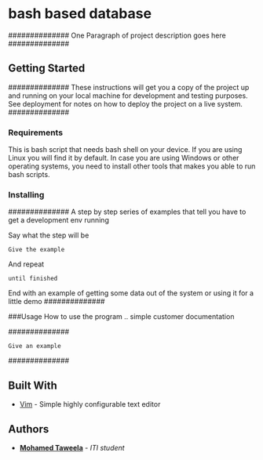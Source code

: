 # bash based database

##############
One Paragraph of project description goes here
##############

## Getting Started

##############
These instructions will get you a copy of the project up and running on your local machine for development and testing purposes. See deployment for notes on how to deploy the project on a live system.
##############

### Requirements

This is bash script that needs bash shell on your device. If you are using Linux you will find it by default. In case you are using Windows or other operating systems, you need to install other tools that makes you able to run bash scripts.

### Installing

##############
A step by step series of examples that tell you have to get a development env running

Say what the step will be

```
Give the example
```

And repeat

```
until finished
```

End with an example of getting some data out of the system or using it for a little demo
##############

###Usage
How to use the program .. simple customer documentation

##############
```
Give an example
```
##############

## Built With

* [Vim](https://www.vim.org/) - Simple  highly configurable text editor

## Authors

* [ **Mohamed Taweela**](https://github.com/mtaweela) - *ITI student* 
